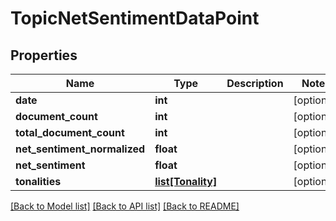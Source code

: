 # TopicNetSentimentDataPoint

## Properties
Name | Type | Description | Notes
------------ | ------------- | ------------- | -------------
**date** | **int** |  | [optional] 
**document_count** | **int** |  | [optional] 
**total_document_count** | **int** |  | [optional] 
**net_sentiment_normalized** | **float** |  | [optional] 
**net_sentiment** | **float** |  | [optional] 
**tonalities** | [**list[Tonality]**](Tonality.md) |  | [optional] 

[[Back to Model list]](../README.md#documentation-for-models) [[Back to API list]](../README.md#documentation-for-api-endpoints) [[Back to README]](../README.md)


